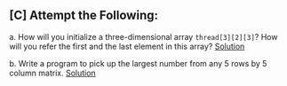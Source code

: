 ## [C] Attempt the Following: 

a. How will you initialize a three-dimensional array `thread[3][2][3]`? How will you refer the first and the last element in this array? [Solution](./a.c)

b. Write a program to pick up the largest number from any 5 rows by 5 column matrix. [Solution](./b.c)
